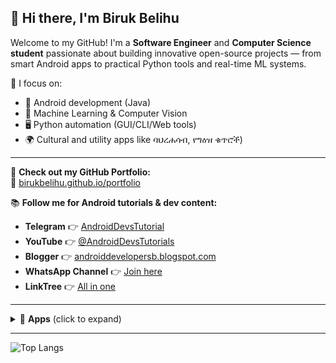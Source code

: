 ## 👋 Hi there, I'm Biruk Belihu

Welcome to my GitHub! I'm a **Software Engineer** and **Computer Science student** passionate about building innovative open-source projects — from smart Android apps to practical Python tools and real-time ML systems.

🎯 I focus on:
- 📱 Android development (Java)
- 🧠 Machine Learning & Computer Vision
- 🖥️ Python automation (GUI/CLI/Web tools)
- 🌍 Cultural and utility apps like ባህረሐሳብ, የግዕዝ ቁጥሮች)

---

📌 **Check out my GitHub Portfolio:**  
🔗 [birukbelihu.github.io/portfolio](https://birukbelihu.github.io/portfolio/)

📚 **Follow me for Android tutorials & dev content:**
- **Telegram** 👉 [AndroidDevsTutorial](https://t.me/androiddevstutorial)
- **YouTube** 👉 [@AndroidDevsTutorials](https://youtube.com/@AndroidDevsTutorials)
- **Blogger** 👉 [androiddevelopersb.blogspot.com](https://androiddevelopersb.blogspot.com)
- **WhatsApp Channel** 👉 [Join here](https://whatsapp.com/channel/0029VaXEKtjJ3jv1OrvgOA3K)
- **LinkTree** 👉 [All in one](https://linktr.ee/androiddeveloperspage)

---

<details>
<summary>📂 <strong>Apps</strong> (click to expand)</summary>

### 🔶 Baherehasab (ባሕረ ሓሳብ) Android App  
A modern Ethiopian calendar with religious holidays and fasting periods.  

<a href='https://com-bibelapps-baherehasab.en.uptodown.com/android' title='Download ባህረሐሳብ' >
                <img src='https://stc.utdstc.com/img/mediakit/download-gio-big-b.png' alt='Download ባህረሐሳብ'>
                </a>

---

### 🟩 pynum2words  
Multilingual number-to-words and words-to-number converter in Python.  
[![PyPI](https://img.shields.io/pypi/v/pynum2words?color=brightgreen&logo=pypi)](https://pypi.org/project/pynum2words)  
[![View on GitHub](https://img.shields.io/badge/Repo-Link-blue?logo=github)](https://github.com/birukbelihu/pynum2words)

---

### 🎨 Image Background Remover  
Remove image backgrounds with Python using CLI, GUI (CustomTkinter), and web UI.  
[![View on GitHub](https://img.shields.io/badge/Repo-Link-blue?logo=github)](https://github.com/birukbelihu/ImageBackgroundRemover)

---

### 😴 Drowsiness Detection System  
Real-time fatigue detection using OpenCV + eye state ML model.  
[![View on GitHub](https://img.shields.io/badge/Repo-Link-blue?logo=github)](https://github.com/birukbelihu/DrowsinessDetection)

---

### 😃 Real-Time Emotion Recognition  
Detect facial emotions using TensorFlow & webcam input.  
[![View on GitHub](https://img.shields.io/badge/Repo-Link-blue?logo=github)](https://github.com/birukbelihu/EmotionRecognition)

---

### 😷 Android Mask Detection App  
Java-based Android app using CameraView and ML model for face mask detection.  
[![View on GitHub](https://img.shields.io/badge/Repo-Link-blue?logo=github)](https://github.com/birukbelihu/AndroidMaskDetection)

</details>

---

![Top Langs](https://github-readme-stats.vercel.app/api/top-langs/?username=birukbelihu&layout=compact&langs_count=8&hide=html)